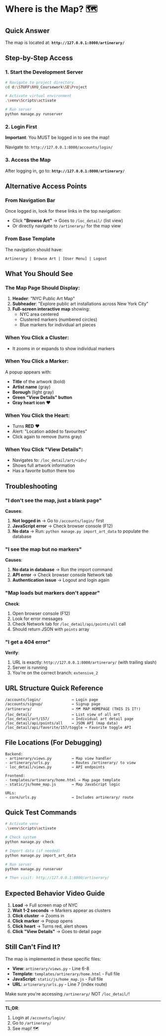 # Where is the Map? 🗺️

## Quick Answer

The map is located at: **`http://127.0.0.1:8000/artinerary/`**

## Step-by-Step Access

### 1. Start the Development Server
```bash
# Navigate to project directory
cd d:\STUFF\NYU_Coursework\SE\Project

# Activate virtual environment
.\venv\Scripts\activate

# Run server
python manage.py runserver
```

### 2. Login First
**Important**: You MUST be logged in to see the map!

Navigate to: `http://127.0.0.1:8000/accounts/login/`

### 3. Access the Map
After logging in, go to: **`http://127.0.0.1:8000/artinerary/`**

## Alternative Access Points

### From Navigation Bar
Once logged in, look for these links in the top navigation:
- Click **"Browse Art"** → Goes to `/loc_detail/` (list view)
- Or directly navigate to `/artinerary/` for the map view

### From Base Template
The navigation should have:
```
Artinerary | Browse Art | [User Menu] | Logout
```

## What You Should See

### The Map Page Should Display:
1. **Header**: "NYC Public Art Map"
2. **Subheader**: "Explore public art installations across New York City"
3. **Full-screen interactive map** showing:
   - NYC area centered
   - Clustered markers (numbered circles)
   - Blue markers for individual art pieces

### When You Click a Cluster:
- It zooms in or expands to show individual markers

### When You Click a Marker:
A popup appears with:
- **Title** of the artwork (bold)
- **Artist name** (gray)
- **Borough** (light gray)
- **Green "View Details" button**
- **Gray heart icon** ❤️

### When You Click the Heart:
- Turns **RED** ❤️
- Alert: "Location added to favourites"
- Click again to remove (turns gray)

### When You Click "View Details":
- Navigates to: `/loc_detail/art/<id>/`
- Shows full artwork information
- Has a favorite button there too

## Troubleshooting

### "I don't see the map, just a blank page"
**Causes**:
1. **Not logged in** → Go to `/accounts/login/` first
2. **JavaScript error** → Check browser console (F12)
3. **No data** → Run: `python manage.py import_art_data` to populate the database

### "I see the map but no markers"
**Causes**:
1. **No data in database** → Run the import command
2. **API error** → Check browser console Network tab
3. **Authentication issue** → Logout and login again

### "Map loads but markers don't appear"
**Check**:
1. Open browser console (F12)
2. Look for error messages
3. Check Network tab for `/loc_detail/api/points/all` call
4. Should return JSON with `points` array

### "I get a 404 error"
**Verify**:
1. URL is exactly: `http://127.0.0.1:8000/artinerary/` (with trailing slash)
2. Server is running
3. You're on the correct branch: `extensive_2`

## URL Structure Quick Reference

```
/accounts/login/              → Login page
/accounts/signup/             → Signup page
/artinerary/                  → 🗺️ MAP HOMEPAGE (THIS IS IT!)
/loc_detail/                  → List view of all art
/loc_detail/art/157/          → Individual art detail page
/loc_detail/api/points/all    → JSON API (map data)
/loc_detail/api/favorite/157/toggle → Favorite toggle API
```

## File Locations (For Debugging)

```
Backend:
- artinerary/views.py         → Map view handler
- artinerary/urls.py          → Routes /artinerary/ to view
- loc_detail/views.py         → API endpoints

Frontend:
- templates/artinerary/home.html → Map page template
- static/js/home_map.js       → Map JavaScript logic

URLs:
- core/urls.py                → Includes artinerary/ route
```

## Quick Test Commands

```bash
# Activate venv
.\venv\Scripts\activate

# Check system
python manage.py check

# Import data (if needed)
python manage.py import_art_data

# Run server
python manage.py runserver

# Then visit: http://127.0.0.1:8000/artinerary/
```

## Expected Behavior Video Guide

1. **Load** → Full screen map of NYC
2. **Wait 1-2 seconds** → Markers appear as clusters
3. **Click cluster** → Zooms in
4. **Click marker** → Popup opens
5. **Click heart** → Turns red, alert shows
6. **Click "View Details"** → Goes to detail page

## Still Can't Find It?

The map is implemented in these specific files:
- **View**: `artinerary/views.py` - Line 6-8
- **Template**: `templates/artinerary/home.html` - Full file
- **JavaScript**: `static/js/home_map.js` - Full file
- **URL**: `artinerary/urls.py` - Line 7 (index route)

Make sure you're accessing `/artinerary/` NOT `/loc_detail/`!

---

**TL;DR**: 
1. Login at `/accounts/login/`
2. Go to `/artinerary/`
3. See map! 🗺️

